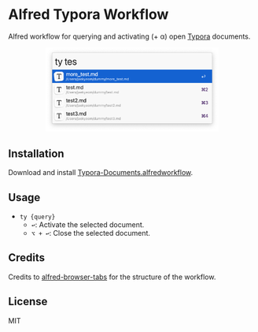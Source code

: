 # Alfred Typora Workflow

Alfred workflow for querying and activating (+ α) open [Typora](https://typora.io/) documents.

<p align="center">
<img alt="Typora workflow screenshot" src="./screenshot.png" width="70%" />
</p>

## Installation

Download and install [Typora-Documents.alfredworkflow](https://github.com/jaekyeom/alfred-typora-workflow/releases/latest/download/Typora-Documents.alfredworkflow).

## Usage

- `ty {query}`
  - `↩`: Activate the selected document.
  - `⌥ + ↩`: Close the selected document.

## Credits

Credits to [alfred-browser-tabs](https://github.com/epilande/alfred-browser-tabs) for the structure of the workflow.

## License

MIT

